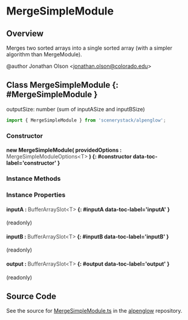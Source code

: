 # MergeSimpleModule

## Overview

Merges two sorted arrays into a single sorted array (with a simpler algorithm than MergeModule).

@author Jonathan Olson &lt;jonathan.olson@colorado.edu&gt;

## Class MergeSimpleModule {: #MergeSimpleModule }


outputSize: number (sum of inputASize and inputBSize)

```js
import { MergeSimpleModule } from 'scenerystack/alpenglow';
```
### Constructor

#### new MergeSimpleModule( providedOptions : <span style="font-weight: 400; opacity: 80%;">MergeSimpleModuleOptions&lt;T&gt;</span> ) {: #constructor data-toc-label='constructor' }

### Instance Methods



### Instance Properties

#### inputA : <span style="font-weight: 400; opacity: 80%;">BufferArraySlot&lt;T&gt;</span> {: #inputA data-toc-label='inputA' }

(readonly)

#### inputB : <span style="font-weight: 400; opacity: 80%;">BufferArraySlot&lt;T&gt;</span> {: #inputB data-toc-label='inputB' }

(readonly)

#### output : <span style="font-weight: 400; opacity: 80%;">BufferArraySlot&lt;T&gt;</span> {: #output data-toc-label='output' }

(readonly)



## Source Code

See the source for [MergeSimpleModule.ts](https://github.com/phetsims/alpenglow/blob/main/js/webgpu/modules/gpu/MergeSimpleModule.ts) in the [alpenglow](https://github.com/phetsims/alpenglow) repository.
